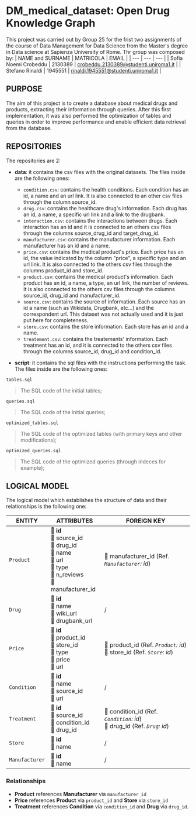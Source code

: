 # DM_medical_dataset: Open Drug Knowledge Graph

This project was carried out by Group 25 for the frist two assignments of the course of Data Management for Data Science from the Master's degree in Data science at Sapienza University of Rome.
Thr group was composed by:
| NAME and SURNAME | MATRICOLA | EMAIL |
| --- | --- | --- |
| Sofia Noemi Crobeddu | 2130389 | crobeddu.2130389@studenti.uniroma1.it | 
| Stefano Rinaldi | 1945551 | rinaldi.1945551@studenti.uniroma1.it |

## PURPOSE

The aim of this project is to create a database about medical drugs and products, extracting their information through queries. After this first implementation, it was also performed the optimization of tables and queries in order to improve performance and enable efficient data retrieval from the database.

## REPOSITORIES

The repositories are 2:
- **data**: it contains the csv files with the original datasets. The files inside are the following ones:
  - `condition.csv`: contains the health conditions. Each condition has an id, a name and an url link. It is also connected to an other csv files through the column source_id.
  - `drug.csv`: contains the healthcare drug's information. Each drug has an id, a name, a specific url link and a link to the drugbank.
  - `interaction.csv`: contains the interactions between drugs. Each interaction has an id and it is connected to an others csv files through the columns source_drug_id and target_drug_id.
  - `manufacturer.csv`: contains the manufacturer information. Each manufacturer has an id and a name.
  - `price.csv`: contains the medical product's price. Each price has an id, the value indicated by the column "price", a specific type and an url link. It is also connected to the others csv files through the columns product_id and store_id.
  - `product.csv`: contains the medical product's information. Each product has an id, a name, a type, an url link, the number of reviews. It is also connected to the others csv files through the columns source_id, drug_id and manufacturer_id.
  - `source.csv`: contains the source of information. Each source has an id a name (such as Wikidata, Drugbank, etc...) and the correspondent url. This dataset was not actually used and it is just put here for completeness.
  - `store.csv`: contains the store information. Each store has an id and a name.
  - `treatement.csv`: contains the treatements' information. Each treatment has an id, and it is connected to the others csv files through the columns source_id, drug_id and condition_id.

- **script**: it contains the sql files with the instructions performing the task. The files inside are the following ones:

`tables.sql`
> The SQL code of the initial tables;

`queries.sql`
> The SQL code of the initial queries;

`optimized_tables.sql`
> The SQL code of the optimized tables (with primary keys and other modifications);

`optimized_queries.sql`
> The SQL code of the optimized queries (through indeces for example);

## LOGICAL MODEL

The logical model which establishes the structure of data and their relationships is the following one:

| ENTITY          | ATTRIBUTES                                                                                      | FOREIGN KEY                                      |
|-----------------|-------------------------------------------------------------------------------------------------|--------------------------------------------------|
| `Product`       | :key: **id** <br> :small_blue_diamond: source_id <br> :small_blue_diamond: drug_id <br> :small_blue_diamond: name <br> :small_blue_diamond: url <br> :small_blue_diamond: type <br> :small_blue_diamond: n_reviews <br> :small_blue_diamond: manufacturer_id | :link: manufacturer_id (Ref. *`Manufacturer`: id*) |
| `Drug`          | :key: **id** <br> :small_blue_diamond: name <br> :small_blue_diamond: wiki_url <br> :small_blue_diamond: drugbank_url          |   /                                              |
| `Price`         | :key: **id** <br> :small_blue_diamond: product_id <br> :small_blue_diamond: store_id <br> :small_blue_diamond: type <br> :small_blue_diamond: price <br> :small_blue_diamond: url | :link: product_id (Ref. *`Product`: id*) <br> :link: store_id (Ref. *`Store`: id*) |
| `Condition`     | :key: **id** <br> :small_blue_diamond: name <br> :small_blue_diamond: source_id <br> :small_blue_diamond: url                  |   /                                              |
| `Treatment`     | :key: **id** <br> :small_blue_diamond: source_id <br> :small_blue_diamond: condition_id <br> :small_blue_diamond: drug_id       | :link: condition_id (Ref. *`Condition`: id*) <br> :link: drug_id (Ref. *`Drug`: id*) |
| `Store`         | :key: **id** <br> :small_blue_diamond: name                                                     |   /                                              |
| `Manufacturer`  | :key: **id** <br> :small_blue_diamond: name                                                     |   /                                              |

### Relationships

- **Product** references **Manufacturer** via `manufacturer_id`
- **Price** references **Product** via `product_id` and **Store** via `store_id`
- **Treatment** references **Condition** via `condition_id` and **Drug** via `drug_id`.
